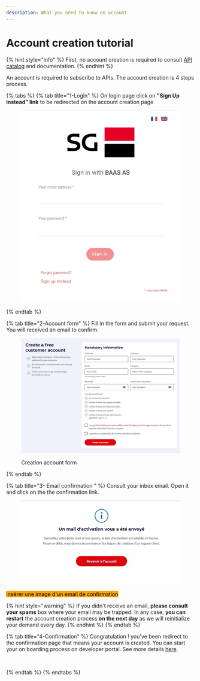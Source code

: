 ```yaml
---
description: What you need to know on account
---
```


# Account creation tutorial

{% hint style="info" %}
First, no account creation is required to consult [API catalog](../get-started/access-apis-catalog.md) and documentation.&#x20;
{% endhint %}

An account is required to subscribe to APIs. The account creation is 4 steps process.&#x20;

{% tabs %}
{% tab title="1-Login" %}
On login page click on **"Sign Up instead" link** to be redirected on the account creation page

<figure><img src="../../.gitbook/assets/login page EN.jpg" alt=""><figcaption></figcaption></figure>
{% endtab %}

{% tab title="2-Account form" %}
Fill in the form and submit your request. You will received an email to confirm.

<figure><img src="../../.gitbook/assets/formulaire creation compte EN.jpg" alt=""><figcaption><p>Creation account form</p></figcaption></figure>
{% endtab %}

{% tab title="3- Email confirmation " %}
Consult your inbox email. Open it and click on the the confirmation link.&#x20;

<figure><img src="../../.gitbook/assets/mail activation.jpg" alt=""><figcaption></figcaption></figure>

<mark style="background-color:orange;">insérer une image d'un email de confirmation</mark>

{% hint style="warning" %}
If you didn't receive an email, **please consult your spams** box where your email may be trapped. In any case, **you can restart** the account creation process **on the next day** as we will reinitialize your demand every day. &#x20;
{% endhint %}
{% endtab %}

{% tab title="4-Confirmation" %}
Congratulation ! you've been redirect to the confirmation page that means your account is created. You can start your on boarding process on developer portal. See more details [here](developer-portal-onbaording.md).

<figure><img src="../../.gitbook/assets/message compte activé.jpg" alt=""><figcaption></figcaption></figure>
{% endtab %}
{% endtabs %}

